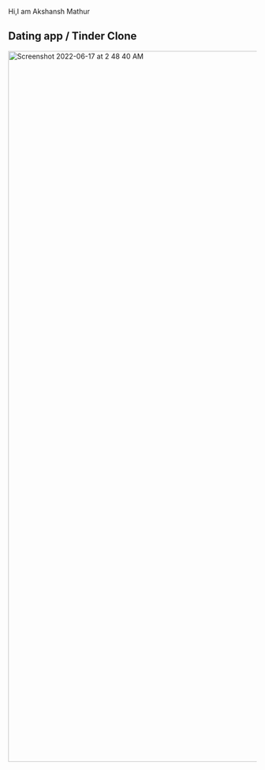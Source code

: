 Hi,I am Akshansh Mathur

## Dating app / Tinder Clone
<img width="1440" alt="Screenshot 2022-06-17 at 2 48 40 AM" src="https://user-images.githubusercontent.com/52257320/174170829-8aabeae6-c430-44a0-9e32-18c432bf8f21.png">
